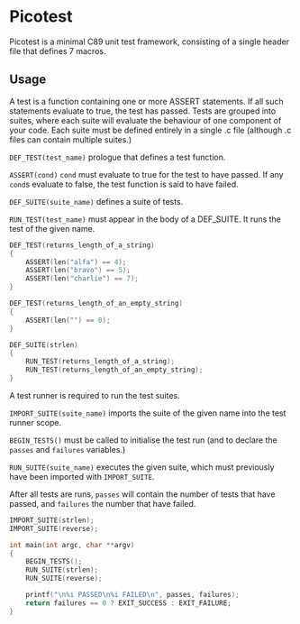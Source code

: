# Picotest

Picotest is a minimal C89 unit test framework, consisting of a single header file that defines 7 macros.

## Usage

A test is a function containing one or more ASSERT statements. If all such statements evaluate to true, the test has passed. Tests are grouped into suites, where each suite will evaluate the behaviour of one component of your code. Each suite must be defined entirely in a single .c file (although .c files can contain multiple suites.)

`DEF_TEST(test_name)` prologue that defines a test function.

`ASSERT(cond)` `cond` must evaluate to true for the test to have passed. If any `cond`s evaluate to false, the test function is said to have failed.

`DEF_SUITE(suite_name)` defines a suite of tests.

`RUN_TEST(test_name)` must appear in the body of a DEF_SUITE. It runs the test of the given name.

```c
DEF_TEST(returns_length_of_a_string)
{
    ASSERT(len("alfa") == 4);
    ASSERT(len("bravo") == 5);
    ASSERT(len("charlie") == 7);
}

DEF_TEST(returns_length_of_an_empty_string)
{
    ASSERT(len("") == 0);
}

DEF_SUITE(strlen)
{
    RUN_TEST(returns_length_of_a_string);
    RUN_TEST(returns_length_of_an_empty_string);
}
```

A test runner is required to run the test suites.

`IMPORT_SUITE(suite_name)` imports the suite of the given name into the test runner scope.

`BEGIN_TESTS()` must be called to initialise the test run (and to declare the `passes` and `failures` variables.)

`RUN_SUITE(suite_name)` executes the given suite, which must previously have been imported with `IMPORT_SUITE`. 

After all tests are runs, `passes` will contain the number of tests that have passed, and `failures` the number that have failed.

```c
IMPORT_SUITE(strlen);
IMPORT_SUITE(reverse);

int main(int argc, char **argv)
{
    BEGIN_TESTS();
    RUN_SUITE(strlen);
    RUN_SUITE(reverse);

    printf("\n%i PASSED\n%i FAILED\n", passes, failures);
    return failures == 0 ? EXIT_SUCCESS : EXIT_FAILURE;
}
```
